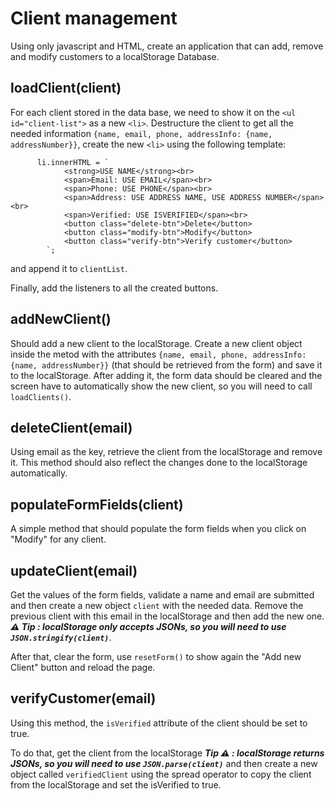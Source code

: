 # **Client management**

Using only javascript and HTML, create an application that can add, remove and modify customers to a localStorage Database.

## loadClient(client)

For each client stored in the data base, we need to show it on the `<ul id="client-list">` as a new `<li>`.
Destructure the client to get all the needed information `{name, email, phone, addressInfo: {name, addressNumber}}`, create the new `<li>` using the following template:
```
      li.innerHTML = `
            <strong>USE NAME</strong><br>
            <span>Email: USE EMAIL</span><br>
            <span>Phone: USE PHONE</span><br>
            <span>Address: USE ADDRESS NAME, USE ADDRESS NUMBER</span><br>
            <span>Verified: USE ISVERIFIED</span><br>
            <button class="delete-btn">Delete</button>
            <button class="modify-btn">Modify</button>
            <button class="verify-btn">Verify customer</button>
        `;
```
and append it to `clientList`. 

Finally, add the listeners to all the created buttons.

## addNewClient()

Should add a new client to the localStorage. Create a new client object inside the metod with the attributes `{name, email, phone, addressInfo: {name, addressNumber}}` (that should be retrieved from the form) and save it to the localStorage.
After adding it, the form data should be cleared and the screen have to automatically show the new client, so you will need to call `loadClients()`.

## deleteClient(email)

Using email as the key, retrieve the client from the localStorage and remove it. This method should also reflect the changes done to the localStorage automatically.

## populateFormFields(client)

A simple method that should populate the form fields when you click on "Modify" for any client. 

## updateClient(email)

Get the values of the form fields, validate a name and email are submitted and then create a new object `client` with the needed data. Remove the previous client with this email in the localStorage and then add the new one. ***:warning: Tip : localStorage only accepts JSONs, so you will need to use `JSON.stringify(client)`***.

After that, clear the form, use `resetForm()` to show again the "Add new Client" button and reload the page.

## verifyCustomer(email)

Using this method, the `isVerified` attribute of the client should be set to true. 

To do that, get the client from the localStorage ***Tip :warning: : localStorage returns JSONs, so you will need to use `JSON.parse(client)`*** and then create a new object called `verifiedClient` using the spread operator to copy the client from the localStorage and set the isVerified to true.





